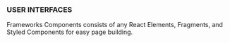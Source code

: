 ### USER INTERFACES

Frameworks Components consists of any React Elements, Fragments, and Styled Components for easy page building.
